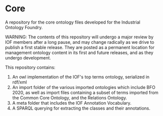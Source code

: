 # Core
A repository for the core ontology files developed for the Industrial Ontology Foundry. 

WARNING: The contents of this repository will undergo a major review by IOF members after a long pause, and may change radically as we drive to publish a first stable release. They are posted as a permanent location for management ontology content in its first and future releases, and as they undergo development. 

This repository contains:
1. An owl implementation of the IOF's top terms ontology, serialized in rdf/xml
2. An import folder of the various imported ontologies which include BFO 2020,  as well as import files containing a subset of terms imported from the Common Core Ontology, and the  Relations Ontology. 
3. A meta folder that includes the IOF Annotation Vocabulary.
4. A SPARQL querying for extracting the classes and their annotations. 

